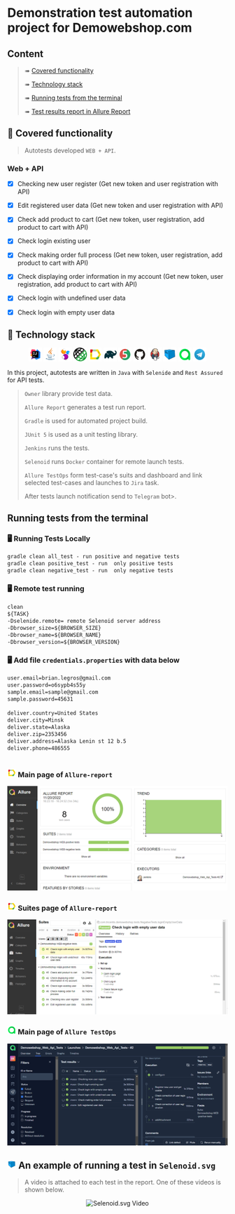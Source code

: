 # Demonstration test automation project for Demowebshop.com 


## Content

> ➠ [Covered functionality](#tshirt-covered-functionality)
>
> ➠ [Technology stack](#abacus-technology-stack)
>
> ➠ [Running tests from the terminal](#Running-tests-from-the-terminal)
>
> ➠ [Test results report in Allure Report](#scroll-main-page-of-allure-report)

## :tshirt: Covered functionality

> Autotests developed <code>WEB + API</code>.

### Web + API

- [x] Checking new user register (Get new token and user registration with API) 
- [x] Edit registered user data (Get new token and user registration with API) 
- [x] Check add product to cart (Get new token, user registration, add product to cart with API) 
- [x] Check login existing user
- [x] Check making order full process (Get new token, user registration, add product to cart with API) 
- [x] Check displaying order information in my account (Get new token, user registration, add product to cart with API) 
- [x] Check login with undefined user data
- [x] Check login with empty user data



## :abacus: Technology stack

<p align="center">
<img width="6%" title="IntelliJ IDEA" src="images/logo/Intelij_IDEA.svg">
<img width="6%" title="Java" src="images/logo/Java.svg">
<img width="6%" title="Selenide" src="images/logo/Selenide.svg">
<img width="6%" title="Rest Assured" src="images/logo/RestAssured.png">
<img width="6%" title="Allure Report" src="images/logo/Allure_Report.svg">
<img width="6%" title="Gradle" src="images/logo/Gradle.svg">
<img width="6%" title="JUnit5" src="images/logo/JUnit5.svg">
<img width="6%" title="GitHub" src="images/logo/GitHub.svg">
<img width="6%" title="Jenkins" src="images/logo/Jenkins.svg">
<img width="6%" title="Selenoid" src="images/logo/Selenoid.svg">
<img width="6%" title="Allure TestOps" src="images/logo/Allure_TO.svg">
<img width="6%" title="Telegram API" src="images/logo/Telegram.svg">
</p>

In this project, autotests are written in <code>Java</code> with <code>Selenide</code> and <code>Rest Assured</code> for API tests.

> <code>Owner</code> library provide test data.
>
> <code>Allure Report</code> generates a test run report.
> 
> <code>Gradle</code> is used for automated project build.
>
> <code>JUnit 5</code> is used as a unit testing library.
>
> <code>Jenkins</code> runs the tests.
>
> <code>Selenoid</code> runs <code>Docker</code> container for remote launch tests.
>
> <code>Allure TestOps</code> form test-case's suits and dashboard and link selected test-cases and launches to <code>Jira</code> task.
>  
> After tests launch notification send to <code>Telegram</code> bot>.

## Running tests from the terminal

### :desktop_computer: Running Tests Locally

```
gradle clean all_test - run positive and negative tests
gradle clean positive_test - run  only positive tests
gradle clean negative_test - run  only negative tests

```

### :desktop_computer: Remote test running

```
clean
${TASK}
-Dselenide.remote= remote Selenoid server address
-Dbrowser_size=${BROWSER_SIZE}
-Dbrowser_name=${BROWSER_NAME}
-Dbrowser_version=${BROWSER_VERSION}
```
### :desktop_computer: Add file <code>credentials.properties</code> with data below
```
user.email=brian.legros@gmail.com
user.password=o6sypb4s55y
sample.email=sample@gmail.com
sample.password=45631

deliver.country=United States
deliver.city=Minsk
deliver.state=Alaska
deliver.zip=2353456
deliver.address=Alaska Lenin st 12 b.5
deliver.phone=486555


```
### <img width="4%" title="Allure" src="images/logo/Allure_Report.svg"> Main page of <code>Allure-report</code>

<p align="center">
<img title="Allure Overview Dashboard" src="images/screens/allureMain.png">
</p>

### <img width="4%" title="Allure" src="images/logo/Allure_Report.svg"> Suites page of <code>Allure-report</code>

<p align="center">
<img title="Allure Overview Dashboard" src="images/screens/allure.PNG">
</p>

### <img width="4%" title="Allure TestOps" src="images/logo/Allure_TO.svg"> Main page of <code>Allure TestOps</code>

<p align="center">
<img title="Allure Overview Dashboard" src="images/screens/allure-to.PNG">
</p>

## <img width="4%" title="Selenoid" src="images/logo/Selenoid.svg"> An example of running a test in <code>Selenoid.svg</code>

>A video is attached to each test in the report. One of these videos is shown below.

<p align="center">
  <img title="Selenoid.svg Video" src="images/gifs/Selenoid.gif">
</p>
